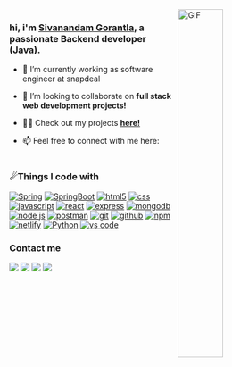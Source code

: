 <img align="right" alt="GIF" src="https://user-images.githubusercontent.com/93380641/152645546-98b08667-e823-4417-9fb7-59a7fbfdc1a3.gif" width="40%" height="auto"  />

<!-- ### Hey There <img src="https://media.giphy.com/media/hvRJCLFzcasrR4ia7z/giphy.gif" width="15px"> -->


### hi, i'm [Sivanandam Gorantla](), a passionate Backend developer (Java).

- 🌱 I’m currently working as software engineer at snapdeal

- 👯 I’m looking to collaborate on **full stack web development projects!**

- 👨‍💻 Check out my projects **[here!](https://github.com/SivanandamG?tab=repositories)**

- 📫 Feel free to connect with me here:<br><br>


### ☄Things I code with
<p>
 <a href=""> <img alt="Spring" src="https://img.shields.io/badge/Spring-%234ea94b.svg?style=for-the-badge&logo=Spring&logoColor=white"/></a>
 <a href=""> <img alt="SpringBoot" src="https://img.shields.io/badge/SpringBoot-%234ea94b.svg?style=for-the-badge&logo=SpringBoot&logoColor=white"/></a>
 <a href=""> <img alt="html5" src="https://img.shields.io/badge/html5-%23E34F26.svg?style=for-the-badge&logo=html5&logoColor=white"/></a>
 <a href=""> <img alt="css" src="https://img.shields.io/badge/css3-%231572B6.svg?style=for-the-badge&logo=css3&logoColor=white"/></a>
 <a href=""> <img alt="javascript" src="https://img.shields.io/badge/javascript-%23323330.svg?style=for-the-badge&logo=javascript&logoColor=%23F7DF1E"/></a>
 <a href=""> <img alt="react" src="https://img.shields.io/badge/react-%2320232a.svg?style=for-the-badge&logo=react&logoColor=%2361DAFB"/></a>
  <a href=""><img alt="express" src="https://img.shields.io/badge/express.js-%23404d59.svg?style=for-the-badge&logo=express&logoColor=%2361DAFB"/></a>
 <a href=""> <img alt="mongodb" src="https://img.shields.io/badge/MongoDB-%234ea94b.svg?style=for-the-badge&logo=mongodb&logoColor=white"/></a>
 <a href=""> <img alt="node js" src="https://img.shields.io/badge/node.js-6DA55F?style=for-the-badge&logo=node.js&logoColor=white"/></a>
 <a href=""> <img alt="postman" src="https://img.shields.io/badge/Postman-FF6C37?style=for-the-badge&logo=postman&logoColor=white"/></a>
 <a href=""> <img alt="git" src="https://img.shields.io/badge/git-%23F05033.svg?style=for-the-badge&logo=git&logoColor=white"/></a>
 <a href=""> <img alt="github" src="https://img.shields.io/badge/github-%23121011.svg?style=for-the-badge&logo=github&logoColor=white"/></a>
 <a href=""> <img alt="npm" src="https://img.shields.io/badge/NPM-%23000000.svg?style=for-the-badge&logo=npm&logoColor=white"/></a>
 <a href=""> <img alt="netlify" src="https://img.shields.io/badge/netlify-%23000000.svg?style=for-the-badge&logo=netlify&logoColor=#00C7B7"/></a>
  <a href="">  <img alt="Python" src="https://img.shields.io/badge/-Python-45b8d8?style=for-the-badge&logo=python&logoColor=white" /><a/>
 <a href=""> <img alt="vs code" src="https://img.shields.io/badge/Visual%20Studio%20Code-0078d7.svg?style=for-the-badge&logo=visual-studio-code&logoColor=white"/></a>
  </p>
 
 
### Contact me

[![](https://img.shields.io/badge/-Sivanandam%20Gorantla-blue?style=for-the-badge&logo=Linkedin&logoColor=white)](https://www.linkedin.com/in/sivanandam-gorantla-878a511b7/)
[![](https://img.shields.io/badge/-gorantlasivanandam@gmail.com-c14438?style=for-the-badge&logo=gmail&logoColor=white&link=mailto:gorantlasivanandam@gmail.com)](mailto:gorantlasivanandam@gmail.com)
[![](https://img.shields.io/badge/-SivanandamG-171515?style=for-the-badge&logo=github&logoColor=white)](https://github.com/SivanandamG)
[![](https://img.shields.io/badge/-Sivanan17585739-%237289DA.svg?style=for-the-badge&logo=twitter&logoColor=white)](https://twitter.com/Sivanan17585739)

<!--   <img align="right" alt="GIF" src="https://github.com/abhisheknaiidu/abhisheknaiidu/blob/master/code.gif?raw=true" width="500" height="320" />
 -->
  
  
  

<!-- <a href="https://discord.gg/XTW52Kt">
  <img align="left" alt="Abhishek's Discord" width="22px" src="https://raw.githubusercontent.com/peterthehan/peterthehan/master/assets/discord.svg" />
</a>
<a href="https://twitter.com/abhisheknaiidu">
  <img align="left" alt="Abhishek Naidu | Twitter" width="22px" src="https://raw.githubusercontent.com/peterthehan/peterthehan/master/assets/twitter.svg" />
</a>
<a href="https://www.linkedin.com/in/abhisheknaiidu/">
  <img align="left" alt="Abhishek's LinkedIN" width="22px" src="https://raw.githubusercontent.com/peterthehan/peterthehan/master/assets/linkedin.svg" />
</a>

![](https://visitor-badge.glitch.me/badge?page_id=abhisheknaiidu.abhisheknaiidu) -->
